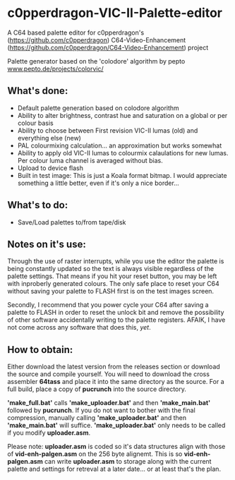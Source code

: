 # c0pperdragon-VIC-II-Palette-editor
A C64 based palette editor for c0pperdragon's (https://github.com/c0pperdragon) C64-Video-Enhancement (https://github.com/c0pperdragon/C64-Video-Enhancement) project
		
Palette generator based on the 'colodore' algorithm by pepto
www.pepto.de/projects/colorvic/
		
## What's done:
* Default palette generation based on colodore algorithm
* Ability to alter brightness, contrast hue and saturation on a global or per colour basis
* Ability to choose between First revision VIC-II lumas (old) and everything else (new)
* PAL colourmixing calculation...  an approximation but works somewhat
* Ability to apply old VIC-II lumas to colourmix calaulations for new lumas.  Per colour luma channel is averaged without bias. 
* Upload to device flash
* Built in test image: This is just a Koala format bitmap.  I would appreciate something a little better, even if it's only a nice border...

## What's to do:
* Save/Load palettes to/from tape/disk

## Notes on it's use:
Through the use of raster interrupts, while you use the editor the palette is being constantly updated so the text is always visible regardless of the palette settings.  That means if you hit your reset button, you may be left with inproberly generated colours.  The only safe place to reset your C64 without saving your palette to FLASH first is on the test images screen.

Secondly, I recommend that you power cycle your C64 after saving a palette to FLASH in order to reset the unlock bit and remove the possibility of other software accidentally writing to the palette registers.  AFAIK, I have not come across any software that does this, *yet*. 
		
## How to obtain:

Either download the latest version from the releases section or download the source and compile yourself.  You will need to download the cross assembler **64tass** and place it into the same directory as the source.  For a full build, place a copy of **pucrunch** into the source directory.

**'make_full.bat'** calls **'make_uploader.bat'** and then **'make_main.bat'** followed by **pucrunch**.  If you do not want to bother with the final compression, manually calling **'make_uploader.bat'** and then **'make_main.bat'** will suffice.  **'make_uploader.bat'** only needs to be called if you modify **uploader.asm**.

Please note:  **uploader.asm** is coded so it's data structures align with those of **vid-enh-palgen.asm** on the 256 byte alignemt.  This is so **vid-enh-palgen.asm** can write **uploader.asm** to storage along with the current palette and settings for retreval at a later date... or at least that's the plan.
						
		
